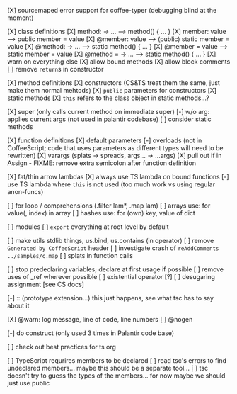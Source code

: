 
[X] sourcemaped error support for coffee-typer (debugging blind at the moment)

[X] class definitions
  [X] method: -> ...    --> method() { ... }
  [X] member: value     --> public member = value
  [X] @member: value    --> (public) static member = value
  [X] @method: -> ...   --> static method() { ... }
  [X] @member = value   --> static member = value
  [X] @method = -> ...  --> static method() { ... }
  [X] warn on everything else
  [X] allow bound methods
  [X] allow block comments
  [ ] remove `return`s in constructor

[X] method definitions
  [X] constructors (CS&TS treat them the same, just make them normal mehtods)
  [X] `public` parameters for constructors
  [X] static methods
  [X] `this` refers to the class object in static methods...?

[X] super (only calls current method on immediate super)
  [-] w/o arg: applies current args (not used in palantir codebase)
  [ ] consider static methods

[X] function definitions
  [X] default parameters
  [-] overloads (not in CoffeeScript; code that uses parameters as different types will need to be rewritten)
  [X] varargs (splats -> spreads, args... -> ...args)
  [X] pull out if in Assign
    - FIXME: remove extra semicolon after function definition

[X] fat/thin arrow lambdas
  [X] always use TS lambda on bound functions
  [-] use TS lambda where `this` is not used  (too much work vs using regular anon-funcs)

[ ] for loop / comprehensions (.filter lam*, .map lam)
  [ ] arrays use: for value(, index) in array
  [ ] hashes use: for (own) key, value of dict

[ ] modules
  [ ] `export` everything at root level by default

[ ] make utils stdlib things, us.bind, us.contains (in operator)
[ ] remove `Generated by CoffeeScript` header
[ ] investigate crash of `reAddComments ../samples/c.map`
[ ] splats in function calls

[ ] stop predeclaring variables; declare at first usage if possible
[ ] remove uses of _ref wherever possible
  [ ] existential operator [?]
  [ ] desugaring assignment [see CS docs]

[-] :: (prototype extension...) this just happens, see what tsc has to say about it

[X] @warn: log message, line of code, line numbers
[ ] @nogen

[-] do construct (only used 3 times in Palantir code base)

[ ] check out best practices for ts org

[ ] TypeScript requrires members to be declared
  [ ] read tsc's errors to find undeclared members... maybe this should be a separate tool...
  [ ] tsc doesn't try to guess the types of the members... for now maybe we should just use public
